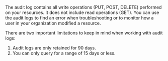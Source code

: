 The audit log contains all write operations (PUT, POST, DELETE) performed on your resources. It does not include read operations (GET). You can use the audit logs to find an error when troubleshooting or 
to monitor how a user in your organization modified a resource.

There are two important limitations to keep in mind when working with audit logs:

1. Audit logs are only retained for 90 days.
2. You can only query for a range of 15 days or less.
